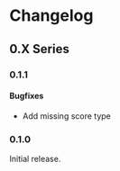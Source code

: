# Changelog

## 0.X Series

### 0.1.1

#### Bugfixes

* Add missing score type

### 0.1.0

Initial release.

